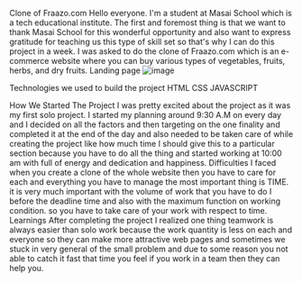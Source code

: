 Clone of Fraazo.com
Hello everyone. I'm a student at Masai School which is a tech educational institute. The first and foremost thing is that we want to thank Masai School for this wonderful opportunity and also want to express gratitude for teaching us this type of skill set so that's why I can do this project in a week. I was asked to do the clone of Fraazo.com which is an e-commerce website where you can buy various types of vegetables, fruits, herbs, and dry fruits.
Landing page
![image](https://user-images.githubusercontent.com/96100591/166094999-3e56a2fa-0de2-4a16-97f7-179ea98259c6.png)

Technologies we used to build the project
HTML
CSS
JAVASCRIPT 


How We Started The Project
I was pretty excited about the project as it was my first solo project. I started my planning around 9:30 A.M on every day and I decided on all the factors and then targeting on the one finality and completed it at the end of the day and also needed to be taken care of while creating the project like how much time I should give this to a particular section because you have to do all the thing and started working at 10:00 am with full of energy and dedication and happiness.
Difficulties I faced
when you create a clone of the whole website then you have to care for each and everything you have to manage the most important thing is TIME. it is very much important with the volume of work that you have to do I before the deadline time and also with the maximum function on working condition. so you have to take care of your work with respect to time.
Learnings
After completing the project I realized one thing teamwork is always easier than solo work because the work quantity is less on each and everyone so they can make more attractive web pages and sometimes we stuck in very general of the small problem and due to some reason you not able to catch it fast that time you feel if you work in a team then they can help you.

